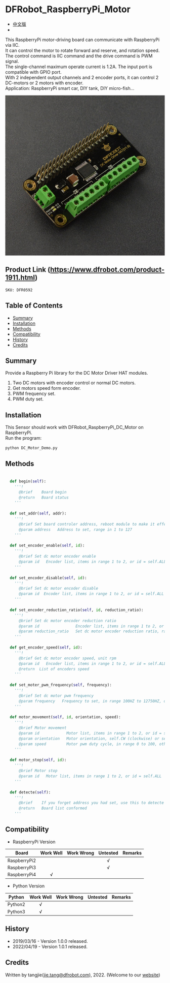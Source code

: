 # DFRobot_RaspberryPi_Motor
* [中文版](./README_CN.md)
* 
This RaspberryPi motor-driving board can communicate with RaspberryPi via IIC. <br>
It can control the motor to rotate forward and reserve, and rotation speed. <br>
The control command is IIC command and the drive command is PWM signal. <br>
The single-channel maximum operate current is 1.2A. The input port is compatible with GPIO port. <br>
With 2 independent output channels and 2 encoder ports, it can control 2 DC-motors or 2 motors with encoder. <br>
Application: RaspberryPi smart car, DIY tank, DIY micro-fish... <br>

![Physical product drawing](./resources/images/DFR0592.png)

## Product Link (https://www.dfrobot.com/product-1911.html)
    SKU: DFR0592


## Table of Contents
  - [Summary](#summary)
  - [Installation](#installation)
  - [Methods](#methods)
  - [Compatibility](#compatibility)
  - [History](#history)
  - [Credits](#credits)

## Summary

Provide a Raspberry Pi library for the DC Motor Driver HAT modules.

1. Two DC motors with encoder control or normal DC motors. <br>
2. Get motors speed form encoder. <br>
3. PWM frequency set. <br>
4. PWM duty set. <br>

## Installation

This Sensor should work with DFRobot_RaspberryPi_DC_Motor on RaspberryPi. <br>
Run the program:

```
python DC_Motor_Demo.py
```

## Methods

```python

  def begin(self):
    '''!
      @brief    Board begin
      @return   Board status
    '''

  def set_addr(self, addr):
    '''!
      @brief Set board controler address, reboot module to make it effective
      @param address   Address to set, range in 1 to 127
    '''

  def set_encoder_enable(self, id):
    '''!
      @brief Set dc motor encoder enable
      @param id   Encoder list, items in range 1 to 2, or id = self.ALL
    '''
  
  def set_encoder_disable(self, id):
    '''!
      @brief Set dc motor encoder disable
      @param id  Encoder list, items in range 1 to 2, or id = self.ALL
    '''

  def set_encoder_reduction_ratio(self, id, reduction_ratio):
    '''!
      @brief Set dc motor encoder reduction ratio
      @param id                Encoder list, items in range 1 to 2, or id = self.ALL
      @param reduction_ratio   Set dc motor encoder reduction ratio, range in 1 to 2000, (pulse per circle) = 16 * reduction_ratio * 2
    '''

  def get_encoder_speed(self, id):
    '''!
      @brief Get dc motor encoder speed, unit rpm
      @param id   Encoder list, items in range 1 to 2, or id = self.ALL
      @return  List of encoders speed
    '''

  def set_moter_pwm_frequency(self, frequency):
    '''!
      @brief Set dc motor pwm frequency
      @param frequency   Frequency to set, in range 100HZ to 12750HZ, otherwise no effective (actual frequency) = frequency - (frequency % 50)
    '''

  def motor_movement(self, id, orientation, speed):
    '''!
      @brief Motor movement
      @param id            Motor list, items in range 1 to 2, or id = self.ALL
      @param orientation   Motor orientation, self.CW (clockwise) or self.CCW (counterclockwise)
      @param speed         Motor pwm duty cycle, in range 0 to 100, otherwise no effective
    '''

  def motor_stop(self, id):
    '''!
      @brief Motor stop
      @param id   Motor list, items in range 1 to 2, or id = self.ALL
    '''

  def detecte(self):
    '''!
      @brief    If you forget address you had set, use this to detecte them, must have class instance
      @return   Board list conformed
    '''
```

## Compatibility

* RaspberryPi Version

| Board        | Work Well | Work Wrong | Untested | Remarks |
| ------------ | :-------: | :--------: | :------: | ------- |
| RaspberryPi2 |           |            |    √     |         |
| RaspberryPi3 |           |            |    √     |         |
| RaspberryPi4 |     √     |            |          |         |

* Python Version

| Python  | Work Well | Work Wrong | Untested | Remarks |
| ------- | :-------: | :--------: | :------: | ------- |
| Python2 |     √     |            |          |         |
| Python3 |     √     |            |          |         |


## History

- 2019/03/16 - Version 1.0.0 released.
- 2022/04/19 - Version 1.0.1 released.


## Credits

Written by tangjie(jie.tang@dfrobot.com), 2022. (Welcome to our [website](https://www.dfrobot.com/))
